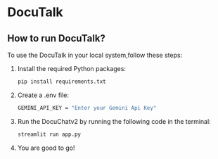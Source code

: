 # DocuTalk

## How to run DocuTalk?
To use the DocuTalk in your local system,follow these steps:

1. Install the required Python packages:

    ```bash
    pip install requirements.txt
    ```
2. Create a .env file:
   ```bash
   GEMINI_API_KEY = "Enter your Gemini Api Key"
   ```
4. Run the DocuChatv2 by running the following code in the terminal:

      ```bash
      streamlit run app.py
      ```
5. You are good to go!
